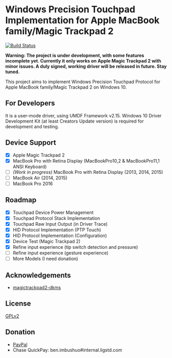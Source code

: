 # Windows Precision Touchpad Implementation for Apple MacBook family/Magic Trackpad 2

[![Build Status](https://ligstd.visualstudio.com/_apis/public/build/definitions/7694e0d0-94e3-4fd2-b39a-ecd261e1ba2e/22/badge)](https://ligstd.visualstudio.com/Apple%20PTP%20Trackpad/)

**Warning: The project is under development, with some features incomplete yet. Currently it only works on Apple Magic Trackpad 2 with minor issues. A duly signed, working driver will be released in future. Stay tuned.**

This project aims to implement Windows Precision Touchpad Protocol for Apple MacBook family/Magic Trackpad 2 on Windows 10.

## For Developers

It is a user-mode driver, using UMDF Framework v2.15. Windows 10 Driver Development Kit (at least Creators Update version) is required for development and testing.

## Device Support

- [x] Apple Magic Trackpad 2
- [x] MacBook Pro with Retina Display (MacBookPro10,2 & MacBookPro11,1 ANSI Keyboard)
- [ ] _(Work in progress)_ MacBook Pro with Retina Display (2013, 2014, 2015)
- [ ] MacBook Air (2014, 2015)
- [ ] MacBook Pro 2016

## Roadmap

- [x] Touchpad Device Power Management
- [x] Touchpad Protocol Stack Implementation
- [x] Touchpad Raw Input Output (in Driver Trace)
- [x] HID Protocol Implementation (PTP Touch)
- [x] HID Protocol Implementation (Configuration)
- [x] Device Test (Magic Trackpad 2)
- [x] Refine input experience (tip switch detection and pressure)
- [ ] Refine input experience (gesture experience)
- [ ] More Models (I need donation)

## Acknowledgements

- [magictrackpad2-dkms](https://github.com/robbi5/magictrackpad2-dkms)

## License

[GPLv2](LICENSE.md)

## Donation

- [PayPal](https://www.paypal.com/paypalme/imbushuo)
- Chase QuickPay: ben.imbushuo#internal.ligstd.com